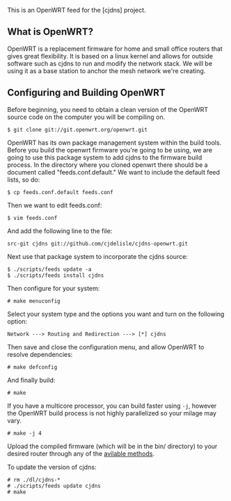 This is an OpenWRT feed for the [cjdns] project.

## What is OpenWRT?

OpenWRT is a replacement firmware for home and small office routers that gives great flexibility. It is based on a linux kernel and allows for outside software such as cjdns to run and modify the network stack. We will be using it as a base station to anchor the mesh network we're creating.

## Configuring and Building OpenWRT

Before beginning, you need to obtain a clean version of the OpenWRT source code on the computer you will be compiling on.

    $ git clone git://git.openwrt.org/openwrt.git

OpenWRT has its own package management system within the build tools. Before you build the openwrt firmware you're going to be using, we are going to use this package system to add cjdns to the firmware build process. In the directory where you cloned openwrt there should be a document called "feeds.conf.default." We want to include the default feed lists, so do:

    $ cp feeds.conf.default feeds.conf

Then we want to edit feeds.conf:

    $ vim feeds.conf

And add the following line to the file:

    src-git cjdns git://github.com/cjdelisle/cjdns-openwrt.git

Next use that package system to incorporate the cjdns source:

    $ ./scripts/feeds update -a
    $ ./scripts/feeds install cjdns

Then configure for your system:

    # make menuconfig

Select your system type and the options you want and turn on the following option:

    Network ---> Routing and Redirection ---> [*] cjdns

Then save and close the configuration menu, and allow OpenWRT to resolve dependencies:

    # make defconfig

And finally build:

    # make

If you have a multicore processor, you can build faster using `-j`,
however the OpenWRT build process is not highly parallelized so your milage may vary.

    # make -j 4

Upload the compiled firmware (which will be in the bin/ directory) to your desired router through any of the [avilable methods](http://wiki.openwrt.org/doc/howto/generic.flashing).

To update the version of cjdns:

    # rm ./dl/cjdns-*
    # ./scripts/feeds update cjdns
    # make